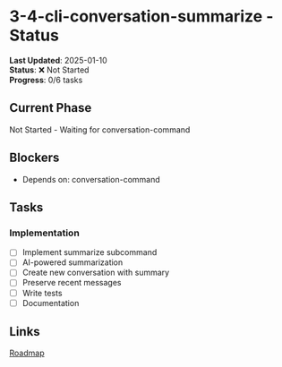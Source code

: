 # 3-4-cli-conversation-summarize - Status
**Last Updated**: 2025-01-10  
**Status**: ❌ Not Started  
**Progress**: 0/6 tasks

## Current Phase
Not Started - Waiting for conversation-command

## Blockers
- Depends on: conversation-command

## Tasks
### Implementation
- [ ] Implement summarize subcommand
- [ ] AI-powered summarization
- [ ] Create new conversation with summary
- [ ] Preserve recent messages
- [ ] Write tests
- [ ] Documentation

## Links
[Roadmap](../../roadmap.md)
